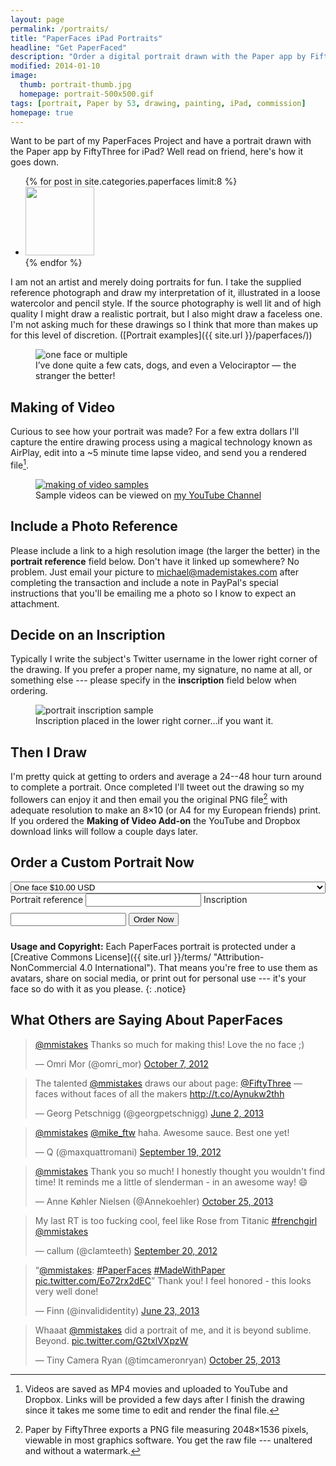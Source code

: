 ```yaml
---
layout: page
permalink: /portraits/
title: "PaperFaces iPad Portraits"
headline: "Get PaperFaced"
description: "Order a digital portrait drawn with the Paper app by FiftyThree for iPad."
modified: 2014-01-10
image:
  thumb: portrait-thumb.jpg
  homepage: portrait-500x500.gif
tags: [portrait, Paper by 53, drawing, painting, iPad, commission]
homepage: true
---
```


Want to be part of my PaperFaces Project and have a portrait drawn with the Paper app by FiftyThree for iPad? Well read on friend, here's how it goes down.

<ul class="oversized-recent-grid">
{% for post in site.categories.paperfaces limit:8 %}
  <li><a href="{{ site.url }}{{ post.url }}" title="{{ post.title }}">
    <img src="{{ site.url }}/images/{{ post.image.thumb }}" alt="" width="110" height="110">
  </a></li>
  {% endfor %}
</ul>

I am not an artist and merely doing portraits for fun. I take the supplied reference photograph and draw my interpretation of it, illustrated in a loose watercolor and pencil style. If the source photography is well lit and of high quality I might draw a realistic portrait, but I also might draw a faceless one. I'm not asking much for these drawings so I think that more than makes up for this level of discretion. ([Portrait examples]({{ site.url }}/paperfaces/))

<figure>
	<img src="{{ site.url }}/images/portrait-single-multiple.jpg" alt="one face or multiple">
	<figcaption>I&rsquo;ve done quite a few cats, dogs, and even a Velociraptor &mdash; the stranger the better!</figcaption>
</figure>

## Making of Video

Curious to see how your portrait was made? For a few extra dollars I'll capture the entire drawing process using a magical technology known as AirPlay, edit into a ~5 minute time lapse video, and send you a rendered file[^movie].

[^movie]: Videos are saved as MP4 movies and uploaded to YouTube and Dropbox. Links will be provided a few days after I finish the drawing since it takes me some time to edit and render the final file.

<figure>
	<a href="http://www.youtube.com/playlist?list=PLaLqP2ipMLc6UugVLyTwWTiFtmmZzj7ao" target="_blank"><img src="{{ site.url }}/images/portrait-making-of-video.jpg" alt="making of video samples"></a>
	<figcaption>Sample videos can be viewed on <a href="http://www.youtube.com/playlist?list=PLaLqP2ipMLc6UugVLyTwWTiFtmmZzj7ao" target="_blank">my YouTube Channel</a></figcaption>
</figure>

## Include a Photo Reference

Please include a link to a high resolution image (the larger the better) in the **portrait reference** field below. Don't have it linked up somewhere? No problem. Just email your picture to <michael@mademistakes.com> after completing the transaction and include a note in PayPal's special instructions that you'll be emailing me a photo so I know to expect an attachment.

## Decide on an Inscription

Typically I write the subject's Twitter username in the lower right corner of the drawing. If you prefer a proper name, my signature, no name at all, or something else --- please specify in the **inscription** field below when ordering.

<figure>
	<img src="{{ site.url }}/images/portrait-inscription.jpg" alt="portrait inscription sample">
	<figcaption>Inscription placed in the lower right corner&hellip;if you want it.</figcaption>
</figure>

## Then I Draw

I'm pretty quick at getting to orders and average a 24--48 hour turn around to complete a portrait. Once completed I'll tweet out the drawing so my followers can enjoy it and then email you the original PNG file[^png-file] with adequate resolution to make an 8&times;10 (or A4 for my European friends) print. If you ordered the **Making of Video Add-on** the YouTube and Dropbox download links will follow a couple days later.

[^png-file]: Paper by FiftyThree exports a PNG file measuring 2048&times;1536 pixels, viewable in most graphics software. You get the raw file --- unaltered and without a watermark.

## Order a Custom Portrait Now

<div class="well">
  <form action="https://www.paypal.com/cgi-bin/webscr" method="post" target="_top">
    <input type="hidden" name="cmd" value="_s-xclick">
    <input type="hidden" name="hosted_button_id" value="3VRPLX7UXXDLW">
    <select name="os0" style="width: 100%;">
      <option value="One face">One face $10.00 USD</option>
      <option value="One face + video">One face + video $15.00 USD</option>
      <option value="Multiple faces">Multiple faces $25.00 USD</option>
      <option value="Multiple faces + video">Multiple faces + video $30.00 USD</option>
    </select>
    <input type="hidden" name="on1" value="Portrait reference">
    <label style="margin:10px 0;">Portrait reference</label>
    <input type="text" name="os1" maxlength="200">
    <input type="hidden" name="on2" value="Inscription">
    <label style="margin:10px 0;">Inscription</label>
    <input type="text" name="os2" maxlength="200">
    </table>
    <input type="hidden" name="currency_code" value="USD">
    <input type="submit" value="Order Now" class="btn btn-success" name="submit" alt="PayPal - The safer, easier way to pay online!" style="margin:10px 0;" onMouseDown="_gaq.push(['_trackEvent', 'PaperFaces', 'Click Buy Now']);">
    <img alt="" border="0" src="https://www.paypalobjects.com/en_US/i/scr/pixel.gif" width="1" height="1">
  </form>
</div><!-- /.well -->

**Usage and Copyright:** Each PaperFaces portrait is protected under a [Creative Commons License]({{ site.url }}/terms/ "Attribution-NonCommercial 4.0 International"). That means you're free to use them as avatars, share on social media, or print out for personal use --- it's your face so do with it as you please.
{: .notice}

## What Others are Saying About PaperFaces

<blockquote class="twitter-tweet" data-conversation="none"><p><a href="https://twitter.com/mmistakes">@mmistakes</a> Thanks so much for making this! Love the no face ;)</p>&mdash; Omri Mor (@omri_mor) <a href="https://twitter.com/omri_mor/statuses/255021100780625922">October 7, 2012</a></blockquote>

<blockquote class="twitter-tweet"><p>The talented <a href="https://twitter.com/mmistakes">@mmistakes</a> draws our about page: <a href="https://twitter.com/FiftyThree">@FiftyThree</a> — faces without faces of all the makers <a href="http://t.co/Aynukw2thh">http://t.co/Aynukw2thh</a></p>&mdash; Georg Petschnigg (@georgpetschnigg) <a href="https://twitter.com/georgpetschnigg/statuses/341333760433848321">June 2, 2013</a></blockquote>

<blockquote class="twitter-tweet" data-conversation="none"><p><a href="https://twitter.com/mmistakes">@mmistakes</a> <a href="https://twitter.com/Mike_FTW">@mike_ftw</a> haha. Awesome sauce. Best one yet!</p>&mdash; Q (@maxquattromani) <a href="https://twitter.com/maxquattromani/statuses/248245003300794368">September 19, 2012</a></blockquote>

<blockquote class="twitter-tweet" lang="en"><p><a href="https://twitter.com/mmistakes">@mmistakes</a> Thank you so much! I honestly thought you wouldn&#39;t find time! It reminds me a little of slenderman - in an awesome way! 😄</p>&mdash; Anne Køhler Nielsen (@Annekoehler) <a href="https://twitter.com/Annekoehler/statuses/393850987171282944">October 25, 2013</a></blockquote>

<blockquote class="twitter-tweet"><p>My last RT is too fucking cool, feel like Rose from Titanic <a href="https://twitter.com/search?q=%23frenchgirl&amp;src=hash">#frenchgirl</a> <a href="https://twitter.com/mmistakes">@mmistakes</a></p>&mdash; callum (@clamteeth) <a href="https://twitter.com/clamteeth/statuses/248683914368004096">September 20, 2012</a></blockquote>

<blockquote class="twitter-tweet" data-media="none"><p>“<a href="https://twitter.com/mmistakes">@mmistakes</a>: <a href="https://twitter.com/search?q=%23PaperFaces&amp;src=hash">#PaperFaces</a> <a href="https://twitter.com/search?q=%23MadeWithPaper&amp;src=hash">#MadeWithPaper</a> <a href="http://t.co/Eo72rx2dEC">pic.twitter.com/Eo72rx2dEC</a>”&#10;&#10;Thank you! I feel honored - this looks very well done!</p>&mdash; Finn (@invalididentity) <a href="https://twitter.com/invalididentity/statuses/348884007892692994">June 23, 2013</a></blockquote>

<blockquote class="twitter-tweet" data-conversation="none" lang="en"><p>Whaaat <a href="https://twitter.com/mmistakes">@mmistakes</a> did a portrait of me, and it is beyond sublime. Beyond. <a href="http://t.co/G2txlVXpzW">pic.twitter.com/G2txlVXpzW</a></p>&mdash; Tiny Camera Ryan (@timcameronryan) <a href="https://twitter.com/timcameronryan/statuses/393597807455502336">October 25, 2013</a></blockquote>

<script async src="//platform.twitter.com/widgets.js" charset="utf-8"></script>